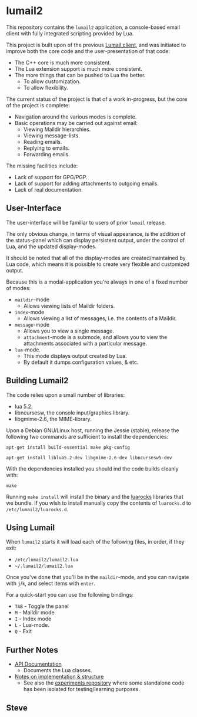 
lumail2
=======

This repository contains the `lumail2` application, a console-based email
client with fully integrated scripting provided by Lua.

This project is built upon of the previous [Lumail client](https://github.com/lumail/lumail/), and was initiated to improve both the core code and the user-presentation of that code:

* The C++ core is much more consistent.
* The Lua extension support is much more consistent.
* The more things that can be pushed to Lua the better.
    * To allow customization.
    * To allow flexibility.

The current status of the project is that of a work in-progress, but the
core of the project is complete:

* Navigation around the various modes is complete.
* Basic operations may be carried out against email:
     * Viewing Maildir hierarchies.
     * Viewing message-lists.
     * Reading emails.
     * Replying to emails.
     * Forwarding emails.

The missing facilities include:

* Lack of support for GPG/PGP.
* Lack of support for adding attachments to outgoing emails.
* Lack of real documentation.


User-Interface
--------------

The user-interface will be familiar to users of prior `lumail` release.

The only obvious change, in terms of visual appearance, is the addition of
the status-panel which can display persistent output, under the control of
Lua, and the updated display-modes.

It should be noted that all of the display-modes are created/maintained by
Lua code, which means it is possible to create very flexible and
customized output.

Because this is a modal-application you're always in one of a fixed number
of modes:


* `maildir`-mode
    * Allows viewing lists of Maildir folders.
* `index`-mode
    * Allows viewing a list of messages, i.e. the contents of a Maildir.
* `message`-mode
    * Allows you to view a single message.
    * `attachment`-mode is a submode, and allows you to view the attachments associated with a particular message.
* `lua`-mode.
    * This mode displays output created by Lua.
    * By default it dumps configuration values, & etc.


Building Lumail2
----------------

The code relies upon a small number of libraries:

* lua 5.2.
* libncursesw, the console input/graphics library.
* libgmime-2.6, the MIME-library.

Upon a Debian GNU/Linux host, running the Jessie (stable), release the following two commands are sufficient to install the dependencies:

    apt-get install build-essential make pkg-config

    apt-get install liblua5.2-dev libgmime-2.6-dev libncursesw5-dev

With the dependencies installed you should ind the code builds cleanly with:

    make

Running `make install` will install the binary and the [luarocks](https://luarocks.org/) libraries that we bundle.  If you wish to install manually copy the contents of `luarocks.d` to `/etc/lumail2/luarocks.d`.


Using Lumail
------------

When `lumail2` starts it will load each of the following files, in order,
if they exit:

* `/etc/lumail2/lumail2.lua`
* `~/.lumail2/lumail2.lua`

Once you've done that you'll be in the `maildir`-mode, and you can
navigate with `j`/`k`, and select items with `enter`.

For a quick-start you can use the following bindings:

* `TAB` - Toggle the panel
* `M` - Maildir mode
* `I` - Index mode
* `L` - Lua-mode.
* `Q` - Exit


Further Notes
-------------

* [API Documentation](API.md)
   * Documents the Lua classes.
* [Notes on implementation & structure](HACKING.md)
   * See also the [experiments repository](https://github.com/lumail/experiments) where some standalone code has been isolated for testing/learning purposes.


Steve
--

